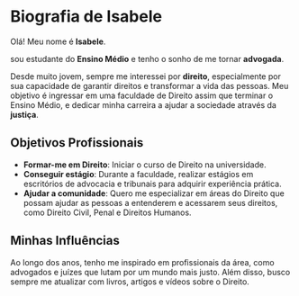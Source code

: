 # Biografia de Isabele

Olá! Meu nome é **Isabele**.

 sou estudante do **Ensino Médio** e tenho o sonho de me tornar **advogada**. 

Desde muito jovem, sempre me interessei por **direito**, especialmente por sua capacidade de garantir direitos e transformar a vida das pessoas. Meu objetivo é ingressar em uma faculdade de Direito assim que terminar o Ensino Médio, e dedicar minha carreira a ajudar a sociedade através da **justiça**.

## Objetivos Profissionais

- **Formar-me em Direito**: Iniciar o curso de Direito na universidade.
- **Conseguir estágio**: Durante a faculdade, realizar estágios em escritórios de advocacia e tribunais para adquirir experiência prática.
- **Ajudar a comunidade**: Quero me especializar em áreas do Direito que possam ajudar as pessoas a entenderem e acessarem seus direitos, como Direito Civil, Penal e Direitos Humanos.

## Minhas Influências

Ao longo dos anos, tenho me inspirado em profissionais da área, como advogados e juízes que lutam por um mundo mais justo. Além disso, busco sempre me atualizar com livros, artigos e vídeos sobre o Direito.

